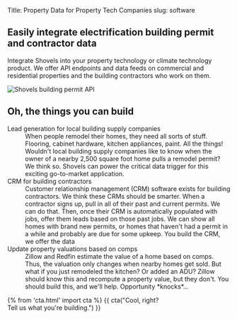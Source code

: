 Title: Property Data for Property Tech Companies
slug: software

<!-- hero -->
<section class="hero_container">
  <div class="hero_text-container">
    <h1 class="hero_title">Easily integrate electrification building permit and contractor data
    </h1>
    <p class="hero_description">Integrate Shovels into your property technology or climate technology product. We offer API endpoints and data feeds on commercial and residential properties and the building contractors who work on them.
    </p>
  </div>
  <div class="hero_image-container">
    <img class="max-h-[400px]" src="theme/images/software/hero.svg" alt="Shovels building permit API">
  </div>
</section>
<!-- elaboration -->
<section class="my-24">
  <div class="mx-auto max-w-4xl px-6">
    <h2 class="text-3xl  leading-10 tracking-tight text-gray-900">Oh, the things you can build</h2>
    <!-- 'table' -->
    <dl class="mx-auto mt-16 max-w-4xl">
      <div class="border border-gray-900 my-2 p-10 flex flex-col md:flex-row">
        <dt class="flex-1  text-gray-900 text-2xl lg:pr-8">Lead generation for local building supply companies</dt>
        <dd class="flex-1 mt-5 md:mt-1 text-gray-600">When people remodel their homes, they need all sorts of stuff. Flooring, cabinet hardware, kitchen appliances, paint. All the things! Wouldn't local building supply companies like to know when the owner of a nearby 2,500 square foot home pulls a remodel permit? We think so. Shovels can power the critical data trigger for this exciting go-to-market application.
        </dd>
      </div>
      <div class="border border-gray-900 my-2 p-10 flex flex-col md:flex-row">
        <dt class="flex-1  text-gray-900 text-2xl lg:pr-8">CRM for building contractors</dt>
        <dd class="flex-1 mt-5 md:mt-1 text-gray-600">Customer relationship management (CRM) software exists for building contractors. We think these CRMs should be smarter. When a contractor signs up, pull in all of their past and current permits. We can do that. Then, once their CRM is automatically populated with jobs, offer them leads based on those past jobs. We can show all homes with brand new permits, or homes that haven't had a permit in a while and probably are due for some upkeep. You build the CRM, we offer the data</dd>
      </div>
      <div class="border border-gray-900 my-2 p-10 flex flex-col md:flex-row">
        <dt class="flex-1 text-gray-900 text-2xl lg:pr-8">Update property valuations based on comps</dt>
        <dd class="flex-1 mt-5 md:mt-1 text-gray-600">Zillow and Redfin estimate the value of a home based on comps. Thus, the valuation only changes when nearby homes get sold. But what if you just remodeled the kitchen? Or added an ADU? Zillow should know this and recompute a property value, but they don't. You should build this, and we'll help. Opportunity *knocks*...</dd>
      </div>
    </dl>
  </div>
</section>
<section class="bg-emerald-800 text-center">
  <div class="mx-auto max-w-7xl px-6 py-24 sm:py-28 lg:items-center lg:justify-between lg:px-8">
    {% from 'cta.html' import cta %} 
    {{ cta("Cool, right?<br>Tell us what you're building.") }}
  </div>
</section>